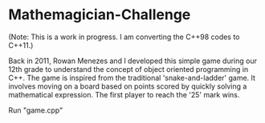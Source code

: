 # Mathemagician-Challenge

(Note: This is a work in progress. I am converting the C++98 codes to C++11.)

Back in 2011, Rowan Menezes and I developed this simple game during our 12th grade to understand the concept of object oriented programming in C++. The game is inspired from the traditional 'snake-and-ladder' game. It involves moving on a board based on points scored by quickly solving a mathematical expression. The first player to reach the '25' mark wins.

Run "game.cpp"
